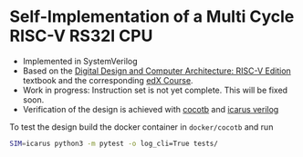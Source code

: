 
# Self-Implementation of a Multi Cycle RISC-V RS32I CPU
- Implemented in SystemVerilog
- Based on the [Digital Design and Computer Architecture: RISC-V Edition](http://pages.hmc.edu/harris/ddca/ddcarv.html) textbook and the corresponding [edX Course](https://www.edx.org/course/computer-architecture?index=product&queryID=ca158da1df6c2a04c6b56864aed4fc51&position=3&linked_from=autocomplete).
- Work in progress: Instruction set is not yet complete. This will be fixed soon.
- Verification of the design is achieved with [cocotb](https://github.com/cocotb/cocotb/) and [icarus verilog](http://iverilog.icarus.com/)  

To test the design build the docker container in `docker/cocotb` and run

```bash
SIM=icarus python3 -m pytest -o log_cli=True tests/
```
